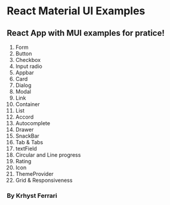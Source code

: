 # React Material UI Examples

## React App with MUI examples for pratice!

1. Form
2. Button
3. Checkbox
4. Input radio
5. Appbar
6. Card
7. Dialog
8. Modal
9. Link
10. Container
11. List
12. Accord
13. Autocomplete
14. Drawer
15. SnackBar
16. Tab & Tabs
17. textField
18. Circular and Line progress
19. Rating
20. Icon
21. ThemeProvider
22. Grid & Responsiveness

### By Krhyst Ferrari

